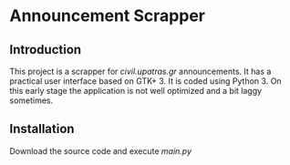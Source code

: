 # Announcement Scrapper

## Introduction

This project is a scrapper for <i>civil.upatras.gr</i> announcements. It has a practical user interface based on GTK+ 3. It is coded using Python 3.
On this early stage the application is not well optimized and a bit laggy sometimes.

## Installation

Download the source code and execute <i>main.py</i>
